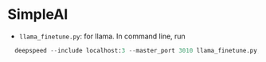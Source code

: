 # SimpleAI

- `llama_finetune.py`: for llama. 
In command line, run 
```python
  deepspeed --include localhost:3 --master_port 3010 llama_finetune.py; 
```
